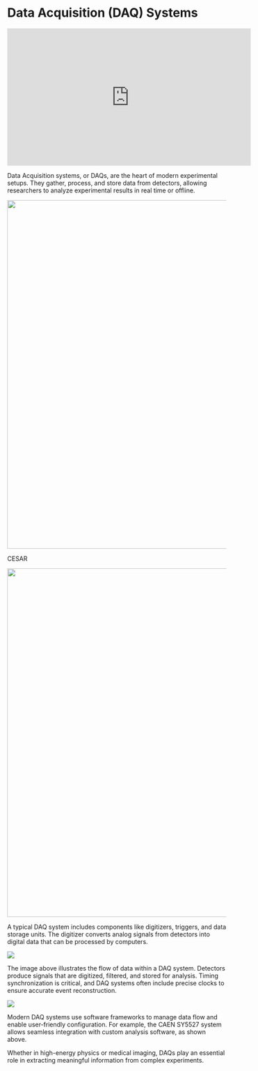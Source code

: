Data Acquisition (DAQ) Systems
==============================

<iframe width="560" height="315" 
  src="https://www.youtube.com/embed/6E5apEYpPSQ?autoplay=1&mute=1" 
  frameborder="0" 
  allow="accelerometer; autoplay; clipboard-write; encrypted-media; gyroscope; picture-in-picture" 
  allowfullscreen>
</iframe>
                    
Data Acquisition systems, or DAQs, are the heart of modern experimental setups. They gather, process, and store data from detectors, allowing researchers to analyze experimental results in real time or offline.

<img src="https://codimd.web.cern.ch/uploads/upload_43fb6517b051368d7b4f5ebde271b203.png" width="800px" height="auto">

CESAR

<img src="../articles/images/TDAQ.png" width="800px" height="auto">



A typical DAQ system includes components like digitizers, triggers, and data storage units. The digitizer converts analog signals from detectors into digital data that can be processed by computers.

![](/daq2.png)

The image above illustrates the flow of data within a DAQ system. Detectors produce signals that are digitized, filtered, and stored for analysis. Timing synchronization is critical, and DAQ systems often include precise clocks to ensure accurate event reconstruction.

![](/daq3.png)

Modern DAQ systems use software frameworks to manage data flow and enable user-friendly configuration. For example, the CAEN SY5527 system allows seamless integration with custom analysis software, as shown above.

Whether in high-energy physics or medical imaging, DAQs play an essential role in extracting meaningful information from complex experiments.
